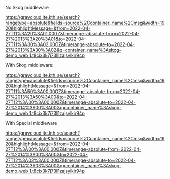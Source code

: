 No Skog middleware

https://graycloud.ite.kth.se/search?rangetype=absolute&fields=source%2Ccontainer_name%2Cmsg&width=1920&highlightMessage=&from=2022-04-27T11%3A20%3A01.000Z&timerange-absolute-from=2022-04-27%2013%3A20%3A01&to=2022-04-27T11%3A30%3A02.000Z&timerange-absolute-to=2022-04-27%2013%3A30%3A02&q=container_name%3Askog-demo_web.1.t8cix3k7j73l1zajsylkir94p

With Skog middleware:

https://graycloud.ite.kth.se/search?rangetype=absolute&fields=source%2Ccontainer_name%2Cmsg&width=1920&highlightMessage=&from=2022-04-27T11%3A50%3A00.000Z&timerange-absolute-from=2022-04-27%2013%3A50%3A00&to=2022-04-27T12%3A00%3A00.000Z&timerange-absolute-to=2022-04-27%2014%3A00%3A00&q=container_name%3Askog-demo_web.1.t8cix3k7j73l1zajsylkir94p

With Special middleware

https://graycloud.ite.kth.se/search?rangetype=absolute&fields=source%2Ccontainer_name%2Cmsg&width=1920&highlightMessage=&from=2022-04-27T12%3A00%3A00.000Z&timerange-absolute-from=2022-04-27%2014%3A00%3A00&to=2022-04-27T12%3A03%3A00.000Z&timerange-absolute-to=2022-04-27%2014%3A03%3A00&q=container_name%3Askog-demo_web.1.t8cix3k7j73l1zajsylkir94p
